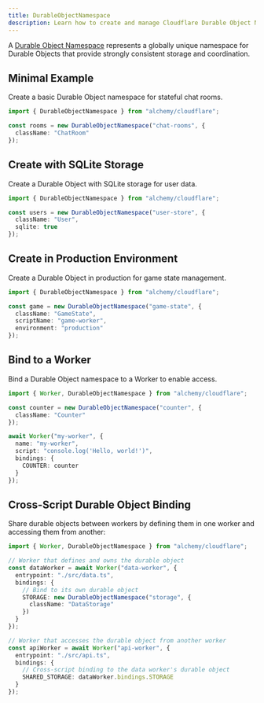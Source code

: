 ```yaml
---
title: DurableObjectNamespace
description: Learn how to create and manage Cloudflare Durable Object Namespaces using Alchemy for stateful serverless applications.
---
```


A [Durable Object Namespace](https://developers.cloudflare.com/workers/runtime-apis/durable-objects/) represents a globally unique namespace for Durable Objects that provide strongly consistent storage and coordination.

## Minimal Example

Create a basic Durable Object namespace for stateful chat rooms.

```ts
import { DurableObjectNamespace } from "alchemy/cloudflare";

const rooms = new DurableObjectNamespace("chat-rooms", {
  className: "ChatRoom"
});
```

## Create with SQLite Storage

Create a Durable Object with SQLite storage for user data.

```ts
import { DurableObjectNamespace } from "alchemy/cloudflare";

const users = new DurableObjectNamespace("user-store", {
  className: "User",
  sqlite: true
});
```

## Create in Production Environment

Create a Durable Object in production for game state management.

```ts
import { DurableObjectNamespace } from "alchemy/cloudflare";

const game = new DurableObjectNamespace("game-state", {
  className: "GameState", 
  scriptName: "game-worker",
  environment: "production"
});
```

## Bind to a Worker

Bind a Durable Object namespace to a Worker to enable access.

```ts
import { Worker, DurableObjectNamespace } from "alchemy/cloudflare";

const counter = new DurableObjectNamespace("counter", {
  className: "Counter"
});

await Worker("my-worker", {
  name: "my-worker",
  script: "console.log('Hello, world!')",
  bindings: {
    COUNTER: counter
  }
});
```

## Cross-Script Durable Object Binding

Share durable objects between workers by defining them in one worker and accessing them from another:

```ts
import { Worker, DurableObjectNamespace } from "alchemy/cloudflare";

// Worker that defines and owns the durable object
const dataWorker = await Worker("data-worker", {
  entrypoint: "./src/data.ts",
  bindings: {
    // Bind to its own durable object
    STORAGE: new DurableObjectNamespace("storage", {
      className: "DataStorage"
    })
  }
});

// Worker that accesses the durable object from another worker
const apiWorker = await Worker("api-worker", {
  entrypoint: "./src/api.ts", 
  bindings: {
    // Cross-script binding to the data worker's durable object
    SHARED_STORAGE: dataWorker.bindings.STORAGE
  }
});
```